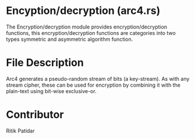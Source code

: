 # Encyption/decryption (arc4.rs)
The Encryption/decryption module provides encryption/decryption functions, this encryption/decryption functions are categories into two types symmetric and asymmetric algorithm function. 

# File Description
Arc4 generates a pseudo-random stream of bits (a key-stream). As with any stream cipher, these can be used for encryption by combining it with the plain-text using bit-wise exclusive-or.

# Contributor

Ritik Patidar
